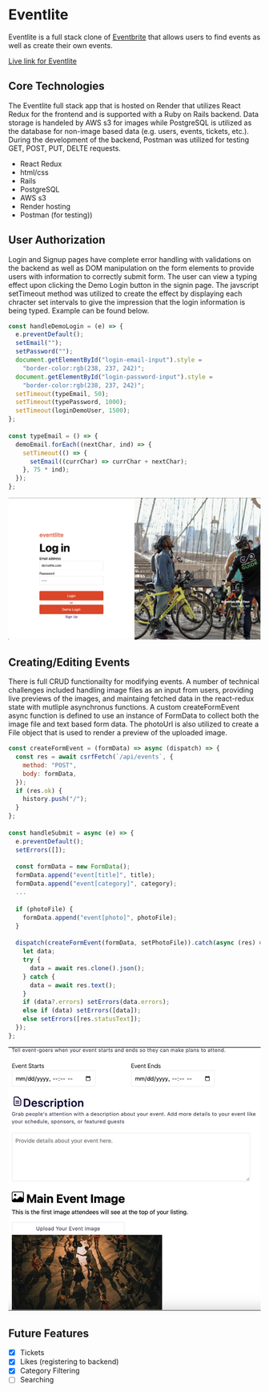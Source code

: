 # Eventlite

Eventlite is a full stack clone of [Eventbrite](https://www.eventbrite.com/) that allows users to find events as well as create their own events.

[Live link for Eventlite](https://event-lite.onrender.com/)

## Core Technologies

The Eventlite full stack app that is hosted on Render that utilizes React Redux for the frontend and is supported with a Ruby on Rails backend. Data storage is handeled by AWS s3 for images while PostgreSQL is utilized as the database for non-image based data (e.g. users, events, tickets, etc.). During the development of the backend, Postman was utilized for testing GET, POST, PUT, DELTE requests.

- React Redux
- html/css
- Rails
- PostgreSQL
- AWS s3
- Render hosting
- Postman (for testing))

## User Authorization

Login and Signup pages have complete error handling with validations on the backend as well as DOM manipulation on the form elements to provide users with information to correctly submit form. The user can view a typing effect upon clicking the Demo Login button in the signin page. The javscript setTimeout method was utilized to create the effect by displaying each chracter set intervals to give the impression that the login information is being typed. Example can be found below.

```javascript
const handleDemoLogin = (e) => {
  e.preventDefault();
  setEmail("");
  setPassword("");
  document.getElementById("login-email-input").style =
    "border-color:rgb(238, 237, 242)";
  document.getElementById("login-password-input").style =
    "border-color:rgb(238, 237, 242)";
  setTimeout(typeEmail, 50);
  setTimeout(typePassword, 1000);
  setTimeout(loginDemoUser, 1500);
};

const typeEmail = () => {
  demoEmail.forEach((nextChar, ind) => {
    setTimeout(() => {
      setEmail((currChar) => currChar + nextChar);
    }, 75 * ind);
  });
};
```

![loginPage](./imgs/loginPage.png)

## Creating/Editing Events

There is full CRUD functionailty for modifying events. A number of technical challenges included handling image files as an input from users, providing live previews of the images, and maintaing fetched data in the react-redux state with mutliple asynchronus functions. A custom createFormEvent async function is defined to use an instance of FormData to collect both the image file and text based form data. The photoUrl is also utilized to create a File object that is used to render a preview of the uploaded image.

```javascript
const createFormEvent = (formData) => async (dispatch) => {
  const res = await csrfFetch(`/api/events`, {
    method: "POST",
    body: formData,
  });
  if (res.ok) {
    history.push("/");
  }
};

const handleSubmit = async (e) => {
  e.preventDefault();
  setErrors([]);

  const formData = new FormData();
  formData.append("event[title]", title);
  formData.append("event[category]", category);
  ...

  if (photoFile) {
    formData.append("event[photo]", photoFile);
  }

  dispatch(createFormEvent(formData, setPhotoFile)).catch(async (res) => {
    let data;
    try {
      data = await res.clone().json();
    } catch {
      data = await res.text();
    }
    if (data?.errors) setErrors(data.errors);
    else if (data) setErrors([data]);
    else setErrors([res.statusText]);
  });
};
```

![editEventForm](./imgs/editEventForm.png)

## Future Features

- [x] Tickets
- [x] Likes (registering to backend)
- [x] Category Filtering
- [ ] Searching
